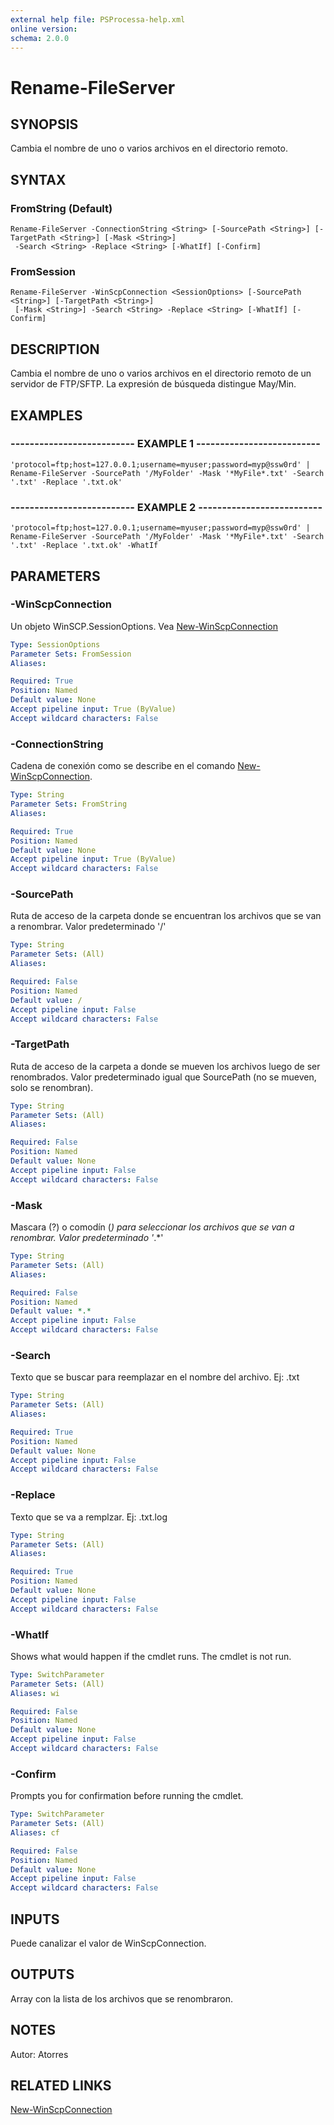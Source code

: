 ```yaml
---
external help file: PSProcessa-help.xml
online version: 
schema: 2.0.0
---
```


# Rename-FileServer

## SYNOPSIS
Cambia el nombre de uno o varios archivos en el directorio remoto.

## SYNTAX

### FromString (Default)
```
Rename-FileServer -ConnectionString <String> [-SourcePath <String>] [-TargetPath <String>] [-Mask <String>]
 -Search <String> -Replace <String> [-WhatIf] [-Confirm]
```

### FromSession
```
Rename-FileServer -WinScpConnection <SessionOptions> [-SourcePath <String>] [-TargetPath <String>]
 [-Mask <String>] -Search <String> -Replace <String> [-WhatIf] [-Confirm]
```

## DESCRIPTION
Cambia el nombre de uno o varios archivos en el directorio remoto de un servidor de FTP/SFTP.
La expresión de búsqueda distingue May/Min.

## EXAMPLES

### -------------------------- EXAMPLE 1 --------------------------
```
'protocol=ftp;host=127.0.0.1;username=myuser;password=myp@ssw0rd' | Rename-FileServer -SourcePath '/MyFolder' -Mask '*MyFile*.txt' -Search '.txt' -Replace '.txt.ok'
```

### -------------------------- EXAMPLE 2 --------------------------
```
'protocol=ftp;host=127.0.0.1;username=myuser;password=myp@ssw0rd' | Rename-FileServer -SourcePath '/MyFolder' -Mask '*MyFile*.txt' -Search '.txt' -Replace '.txt.ok' -WhatIf
```

## PARAMETERS

### -WinScpConnection
Un objeto WinSCP.SessionOptions. Vea [New-WinScpConnection](New-WinScpConnection.md)

```yaml
Type: SessionOptions
Parameter Sets: FromSession
Aliases: 

Required: True
Position: Named
Default value: None
Accept pipeline input: True (ByValue)
Accept wildcard characters: False
```

### -ConnectionString
Cadena de conexión como se describe en el comando [New-WinScpConnection](New-WinScpConnection.md).

```yaml
Type: String
Parameter Sets: FromString
Aliases: 

Required: True
Position: Named
Default value: None
Accept pipeline input: True (ByValue)
Accept wildcard characters: False
```

### -SourcePath
Ruta de acceso de la carpeta donde se encuentran los archivos que se van a renombrar.
Valor predeterminado '/'

```yaml
Type: String
Parameter Sets: (All)
Aliases: 

Required: False
Position: Named
Default value: /
Accept pipeline input: False
Accept wildcard characters: False
```

### -TargetPath
Ruta de acceso de la carpeta a donde se mueven los archivos luego de ser renombrados.
Valor predeterminado igual que SourcePath (no se mueven, solo se renombran).

```yaml
Type: String
Parameter Sets: (All)
Aliases: 

Required: False
Position: Named
Default value: None
Accept pipeline input: False
Accept wildcard characters: False
```

### -Mask
Mascara (?) o comodín (*) para seleccionar los archivos que se van a renombrar.
Valor predeterminado '*.*'

```yaml
Type: String
Parameter Sets: (All)
Aliases: 

Required: False
Position: Named
Default value: *.*
Accept pipeline input: False
Accept wildcard characters: False
```

### -Search
Texto que se buscar para reemplazar en el nombre del archivo.
Ej: .txt

```yaml
Type: String
Parameter Sets: (All)
Aliases: 

Required: True
Position: Named
Default value: None
Accept pipeline input: False
Accept wildcard characters: False
```

### -Replace
Texto que se va a remplzar.
Ej: .txt.log

```yaml
Type: String
Parameter Sets: (All)
Aliases: 

Required: True
Position: Named
Default value: None
Accept pipeline input: False
Accept wildcard characters: False
```

### -WhatIf
Shows what would happen if the cmdlet runs.
The cmdlet is not run.

```yaml
Type: SwitchParameter
Parameter Sets: (All)
Aliases: wi

Required: False
Position: Named
Default value: None
Accept pipeline input: False
Accept wildcard characters: False
```

### -Confirm
Prompts you for confirmation before running the cmdlet.

```yaml
Type: SwitchParameter
Parameter Sets: (All)
Aliases: cf

Required: False
Position: Named
Default value: None
Accept pipeline input: False
Accept wildcard characters: False
```

## INPUTS

Puede canalizar el valor de WinScpConnection.

## OUTPUTS

Array con la lista de los archivos que se renombraron.

## NOTES
Autor: Atorres

## RELATED LINKS

[New-WinScpConnection](New-WinScpConnection.md)


